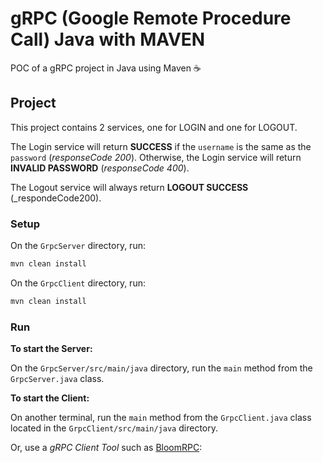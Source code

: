 # gRPC (Google Remote Procedure Call) Java with MAVEN

POC of a gRPC project in Java using Maven ☕️

## Project

This project contains 2 services, one for LOGIN and one for LOGOUT.

The Login service will return **SUCCESS** if the `username` is the same as the `password` (_responseCode 200_). Otherwise, the Login service will return **INVALID PASSWORD** (_responseCode 400_).

The Logout service will always return **LOGOUT SUCCESS** (_respondeCode200).

### Setup

On the `GrpcServer` directory, run:

```bash
mvn clean install
```

On the `GrpcClient` directory, run:

```bash
mvn clean install
```

### Run

**To start the Server:**

On the `GrpcServer/src/main/java` directory, run the `main` method from the `GrpcServer.java` class.

**To start the Client:**

On another terminal, run the `main` method from the `GrpcClient.java` class located in the `GrpcClient/src/main/java` directory.

Or, use a _gRPC Client Tool_ such as [BloomRPC](https://github.com/uw-labs/bloomrpc):

